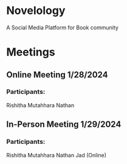 # Novelology
A Social Media Platform for Book community


# Meetings

## Online Meeting 1/28/2024
### Participants:
Rishitha
Mutahhara
Nathan
## In-Person Meeting 1/29/2024
### Participants:
Rishitha
Mutahhara 
Nathan
Jad (Online)

